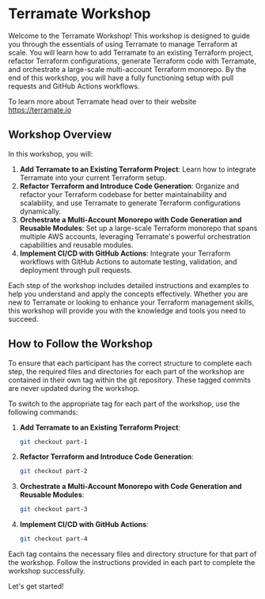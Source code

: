 # Terramate Workshop

Welcome to the Terramate Workshop! This workshop is designed to guide you through the essentials of using Terramate to manage Terraform at scale. You will learn how to add Terramate to an existing Terraform project, refactor Terraform configurations, generate Terraform code with Terramate, and orchestrate a large-scale multi-account Terraform monorepo. By the end of this workshop, you will have a fully functioning setup with pull requests and GitHub Actions workflows.

To learn more about Terramate head over to their website <https://terramate.io>

## Workshop Overview

In this workshop, you will:

1. **Add Terramate to an Existing Terraform Project**: Learn how to integrate Terramate into your current Terraform setup.
2. **Refactor Terraform and Introduce Code Generation**: Organize and refactor your Terraform codebase for better maintainability and scalability, and use Terramate to generate Terraform configurations dynamically.
3. **Orchestrate a Multi-Account Monorepo with Code Generation and Reusable Modules**: Set up a large-scale Terraform monorepo that spans multiple AWS accounts, leveraging Terramate's powerful orchestration capabilities and reusable modules.
4. **Implement CI/CD with GitHub Actions**: Integrate your Terraform workflows with GitHub Actions to automate testing, validation, and deployment through pull requests.

Each step of the workshop includes detailed instructions and examples to help you understand and apply the concepts effectively. Whether you are new to Terramate or looking to enhance your Terraform management skills, this workshop will provide you with the knowledge and tools you need to succeed.

## How to Follow the Workshop

To ensure that each participant has the correct structure to complete each step, the required files and directories for each part of the workshop are contained in their own tag within the git repository. These tagged commits are never updated during the workshop.

To switch to the appropriate tag for each part of the workshop, use the following commands:

1. **Add Terramate to an Existing Terraform Project**:

    ```sh
    git checkout part-1
    ```

2. **Refactor Terraform and Introduce Code Generation**:

    ```sh
    git checkout part-2
    ```

3. **Orchestrate a Multi-Account Monorepo with Code Generation and Reusable Modules**:

    ```sh
    git checkout part-3
    ```

4. **Implement CI/CD with GitHub Actions**:

    ```sh
    git checkout part-4
    ```

Each tag contains the necessary files and directory structure for that part of the workshop. Follow the instructions provided in each part to complete the workshop successfully.

Let's get started!
